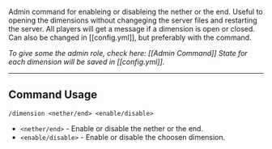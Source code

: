 Admin command for enableing or disableing the nether or the end.
Useful to opening the dimensions without changeging the server files and restarting the server.
All players will get a message if a dimension is open or closed.
Can also be changed in [[config.yml]], but preferably with the command.

_To give some the admin role, check here: [[Admin Command]]_
_State for each dimension will be saved in [[config.yml]]._

---
## Command Usage
`/dimension <nether/end> <enable/disable>`

- `<nether/end>` - Enable or disable the nether or the end.
- `<enable/disable>` - Enable or disable the choosen dimension.